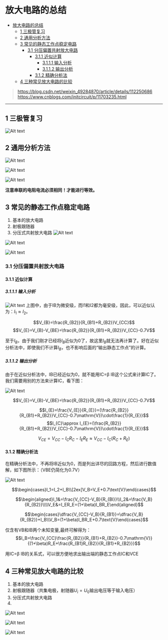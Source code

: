 # 放大电路的总结
- [放大电路的总结](#放大电路的总结)
  - [1 三极管复习](#1-三极管复习)
  - [2 通用分析方法](#2-通用分析方法)
  - [3 常见的静态工作点稳定电路](#3-常见的静态工作点稳定电路)
    - [3.1 分压偏置共射放大电路](#31-分压偏置共射放大电路)
      - [3.1.1 近似计算](#311-近似计算)
        - [3.1.1.1 输入分析](#3111-输入分析)
        - [3.1.1.2 输出分析](#3112-输出分析)
      - [3.1.2 精确分析法](#312-精确分析法)
  - [4 三种常见放大电路的比较](#4-三种常见放大电路的比较)



><https://blog.csdn.net/weixin_49284870/article/details/112250686>
>https://www.cnblogs.com/initcircuit/p/11703235.html
---

## 1 三极管复习
![Alt text](image-45.png)

## 2 通用分析方法
![Alt text](image-41.png)

![Alt text](image-42.png)


![Alt text](image-49.png)



**注意串联的电阻电流必须相同！才能进行等效。**

## 3 常见的静态工作点稳定电路

1. 基本的放大电路
2. 射极跟随器
3. 分压式共射放大电路
![Alt text](IMG_20231018_100346_edit_9048046576078.jpg)

![Alt text](image-50.png)

![Alt text](image-51.png)
### 3.1 分压偏置共射放大电路

#### 3.1.1 近似计算

##### 3.1.1.1 输入分析

![Alt text](image-46.png)
上图中，由于IB为微安级，而I1和I2都为毫安级，因此，可以近似认为：$I_1≈I_2$。

$$V_{B}=\frac{R_{B2}}{R_{B1}+R_{B2}}V_{CC}$$
$$V_{E}=V_{B}-V_{BE}=\frac{R_{B2}}{R_{B1}+R_{B2}}V_{CC}-0.7V$$

 至于$I_B$，由于我们刚才已经将$I_B$近似为$0$了，故这里$I_B$就无法再计算了。好在近似分析法中，即使我们不计算$I_B$，也不影响后面的“输出静态工作点”的计算。

##### 3.1.1.2 输出分析

由于在近似分析法中，IB已经近似为0，就不能用IC=β IB这个公式来计算IC了。我们需要用别的方法来计算IC，看下图：

![Alt text](image-47.png)

$$V_{E}=V_{B}-V_{BE}=\frac{R_{B2}}{R_{B1}+R_{B2}}V_{CC}-0.7V$$

$$I_{E}=\frac{V_{E}}{R_{E}}=(\frac{R_{B2}}{R_{B1}+R_{B2}}V_{CC}-0.7\mathrm{V})\cdot\frac{1}{R_{E}}$$
$$I_{C}\approx I_{E}=(\frac{R_{B2}}{R_{B1}+R_{B2}}V_{CC}-0.7\mathrm{V})\cdot\frac{1}{R_{E}}$$

$$V_{CE}=V_{CC}-I_CR_C-I_ER_E\approx V_{CC}-I_C(R_C+R_E)$$

#### 3.1.2 精确分析法
在精确分析法中，不再将IB近似为0，而是列出详尽的回路方程，然后进行数值解，如下图所示：（VBE仍简化为0.7V）

![Alt text](image-48.png)

$$\begin{cases}I_1=I_2+I_B\\[2ex]V_B=V_E+0.7\text{V}\end{cases}$$


$$\begin{aligned}I_1&=\frac{V_{CC}-V_B}{R_{Bl}}\\I_2&=\frac{V_B}{R_{B2}}\\\\V_E&=I_ER_E=(1+\beta)I_BR_E\end{aligned}$$

$$\begin{cases}\dfrac{V_{CC}-V_B}{R_{B1}}=\dfrac{V_B}{R_{B2}}+I_B\\V_B=(1+\beta)I_BR_E+0.7\text{V}\end{cases}$$

仅含有VB和IB两个未知变量,最终可解得为：
$$I_B=\frac{V_{CC}\frac{R_{B2}}{R_{B1}+R_{B2}}-0.7\mathrm{V}}{(1+\beta)R_E+\frac{R_{B1}R_{B2}}{R_{B1}+R_{B2}}}$$

用IC=β IB的关系式，可以很方便地求出输出端的静态工作点IC和VCE

## 4 三种常见放大电路的比较

1. 基本的放大电路
2. 射极跟随器（共集电极，射随器$U_i = U_0$输出电压等于输入电压）
3. 分压式共射放大电路
4. 
![Alt text](IMG_20231018_100346_edit_9048046576078.jpg)

![Alt text](image-50.png)

![Alt text](image-51.png)